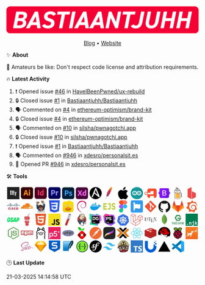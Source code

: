<img src="./assets/header.webp" alt="Header" style="max-width: 100%;">

<p align="center"><a href="https://bdeh.art">Blog</a> • <a href="https://bastiaandehart.com">Website</a></p>

✨ **About**

💩 Amateurs be like: Don't respect code license and attribution requirements.

<!--✏️ **Blog Posts**-->

🔥 **Latest Activity**

<!--START_SECTION:activity-->
1. ❗ Opened issue [#46](https://github.com/HaveIBeenPwned/ux-rebuild/issues/46) in [HaveIBeenPwned/ux-rebuild](https://github.com/HaveIBeenPwned/ux-rebuild)
2. 🔒 Closed issue [#1](https://github.com/Bastiaantjuhh/Bastiaantjuhh/issues/1) in [Bastiaantjuhh/Bastiaantjuhh](https://github.com/Bastiaantjuhh/Bastiaantjuhh)
3. 🗣 Commented on [#4](https://github.com/ethereum-optimism/brand-kit/issues/4#issuecomment-2727499909) in [ethereum-optimism/brand-kit](https://github.com/ethereum-optimism/brand-kit)
4. 🔒 Closed issue [#4](https://github.com/ethereum-optimism/brand-kit/issues/4) in [ethereum-optimism/brand-kit](https://github.com/ethereum-optimism/brand-kit)
5. 🗣 Commented on [#10](https://github.com/silsha/pwnagotchi.app/issues/10#issuecomment-2727499487) in [silsha/pwnagotchi.app](https://github.com/silsha/pwnagotchi.app)
6. 🔒 Closed issue [#10](https://github.com/silsha/pwnagotchi.app/issues/10) in [silsha/pwnagotchi.app](https://github.com/silsha/pwnagotchi.app)
7. ❗ Opened issue [#1](https://github.com/Bastiaantjuhh/Bastiaantjuhh/issues/1) in [Bastiaantjuhh/Bastiaantjuhh](https://github.com/Bastiaantjuhh/Bastiaantjuhh)
8. 🗣 Commented on [#946](https://github.com/xdesro/personalsit.es/pull/946#issuecomment-2708249478) in [xdesro/personalsit.es](https://github.com/xdesro/personalsit.es)
9. 💪 Opened PR [#946](https://github.com/xdesro/personalsit.es/pull/946) in [xdesro/personalsit.es](https://github.com/xdesro/personalsit.es)
<!--END_SECTION:activity-->

🛠️ **Tools**

<p align="center"> <img src="./assets/icons/11ty.webp" width="32" height="32" style="max-width:100%;"> <img src="./assets/icons/adobe_ai.webp" width="32" height="32" style="max-width:100%;"> <img src="./assets/icons/adobe_id.webp" width="32" height="32" style="max-width:100%;"> <img src="./assets/icons/adobe_pr.webp" width="32" height="32" style="max-width:100%;"> <img src="./assets/icons/adobe_ps.webp" width="32" height="32" style="max-width:100%;"> <img src="./assets/icons/adobe_xd.webp" width="32" height="32" style="max-width:100%;"> <img src="./assets/icons/ansible.webp" width="32" height="32" style="max-width:100%;"> <img src="./assets/icons/apache.webp" width="32" height="32" style="max-width:100%;"> <img src="./assets/icons/apple.webp" width="32" height="32" style="max-width:100%;"> <img src="./assets/icons/arduino.webp" width="32" height="32" style="max-width:100%;"> <img src="./assets/icons/authentik.webp" width="32" height="32" style="max-width:100%;"> <img src="./assets/icons/bootstrap.webp" width="32" height="32" style="max-width:100%;"> <img src="./assets/icons/brew.webp" width="32" height="32" style="max-width:100%;"> <img src="./assets/icons/browsersync.webp" width="32" height="32" style="max-width:100%;"> <img src="./assets/icons/cisco.webp" width="32" height="32" style="max-width:100%;"> <img src="./assets/icons/cloudflare.webp" width="32" height="32" style="max-width:100%;"> <img src="./assets/icons/composer.webp" width="32" height="32" style="max-width:100%;"> <img src="./assets/icons/css.webp" width="32" height="32" style="max-width:100%;"> <img src="./assets/icons/cyberduck.webp" width="32" height="32" style="max-width:100%;"> <img src="./assets/icons/debian.webp" width="32" height="32" style="max-width:100%;"> <img src="./assets/icons/docker.webp" width="32" height="32" style="max-width:100%;"> <img src="./assets/icons/ejs.webp" width="32" height="32" style="max-width:100%;"> <img src="./assets/icons/figma.webp" width="32" height="32" style="max-width:100%;"> <img src="./assets/icons/fontawesome.webp" width="32" height="32" style="max-width:100%;"> <img src="./assets/icons/git.webp" width="32" height="32" style="max-width:100%;"> <img src="./assets/icons/github.webp" width="32" height="32" style="max-width:100%;"> <img src="./assets/icons/gitlab.webp" width="32" height="32" style="max-width:100%;"> <img src="./assets/icons/grafana.webp" width="32" height="32" style="max-width:100%;"> <img src="./assets/icons/gsap.webp" width="32" height="32" style="max-width:100%;"> <img src="./assets/icons/gulp.webp" width="32" height="32" style="max-width:100%;"> <img src="./assets/icons/html.webp" width="32" height="32" style="max-width:100%;"> <img src="./assets/icons/javascript.webp" width="32" height="32" style="max-width:100%;"> <img src="./assets/icons/jeckyll.webp" width="32" height="32" style="max-width:100%;"> <img src="./assets/icons/jenkins.webp" width="32" height="32" style="max-width:100%;"> <img src="./assets/icons/jetbrains_datagrip.webp" width="32" height="32" style="max-width:100%;"> <img src="./assets/icons/jetbrains_phpstorm.webp" width="32" height="32" style="max-width:100%;"> <img src="./assets/icons/k8s.webp" width="32" height="32" style="max-width:100%;"> <img src="./assets/icons/laravel.webp" width="32" height="32" style="max-width:100%;"> <img src="./assets/icons/latex.webp" width="32" height="32" style="max-width:100%;"> <img src="./assets/icons/mongodb.webp" width="32" height="32" style="max-width:100%;"> <img src="./assets/icons/nginx.webp" width="32" height="32" style="max-width:100%;"> <img src="./assets/icons/njk.webp" width="32" height="32" style="max-width:100%;"> <img src="./assets/icons/nodejs.webp" width="32" height="32" style="max-width:100%;"> <img src="./assets/icons/npm.webp" width="32" height="32" style="max-width:100%;"> <img src="./assets/icons/ollama.webp" width="32" height="32" style="max-width:100%;"> <img src="./assets/icons/p5.webp" width="32" height="32" style="max-width:100%;"> <img src="./assets/icons/php.webp" width="32" height="32" style="max-width:100%;"> <img src="./assets/icons/pihole.webp" width="32" height="32" style="max-width:100%;"> <img src="./assets/icons/postman.webp" width="32" height="32" style="max-width:100%;"> <img src="./assets/icons/procreate.webp" width="32" height="32" style="max-width:100%;"> <img src="./assets/icons/proxmox.webp" width="32" height="32" style="max-width:100%;"> <img src="./assets/icons/react.webp" width="32" height="32" style="max-width:100%;"> <img src="./assets/icons/redis.webp" width="32" height="32" style="max-width:100%;"> <img src="./assets/icons/rhel.webp" width="32" height="32" style="max-width:100%;"> <img src="./assets/icons/rpi.webp" width="32" height="32" style="max-width:100%;"> <img src="./assets/icons/ruckus.webp" width="32" height="32" style="max-width:100%;"> <img src="./assets/icons/sass.webp" width="32" height="32" style="max-width:100%;"> <img src="./assets/icons/sketch.webp" width="32" height="32" style="max-width:100%;"> <img src="./assets/icons/sophos.webp" width="32" height="32" style="max-width:100%;"> <img src="./assets/icons/sqlite.webp" width="32" height="32" style="max-width:100%;"> <img src="./assets/icons/swagger.webp" width="32" height="32" style="max-width:100%;"> <img src="./assets/icons/symfony.webp" width="32" height="32" style="max-width:100%;"> <img src="./assets/icons/tailwind.webp" width="32" height="32" style="max-width:100%;"> <img src="./assets/icons/travis.webp" width="32" height="32" style="max-width:100%;"> <img src="./assets/icons/typescript.webp" width="32" height="32" style="max-width:100%;"> <img src="./assets/icons/unify.webp" width="32" height="32" style="max-width:100%;"> <img src="./assets/icons/vercel.webp" width="32" height="32" style="max-width:100%;"> <img src="./assets/icons/vscode.webp" width="32" height="32" style="max-width:100%;"> </p>

🕒 **Last Update**

21-03-2025 14:14:58 UTC